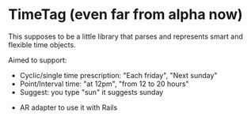 TimeTag (even far from alpha now)
==========

This supposes to be a little library that parses and represents smart and flexible time objects.

Aimed to support:
- Cyclic/single time prescription: "Each friday", "Next sunday"
- Point/Interval time: "at 12pm", "from 12 to 20 hours"
- Suggest: you type "sun" it suggests sunday

+ AR adapter to use it with Rails